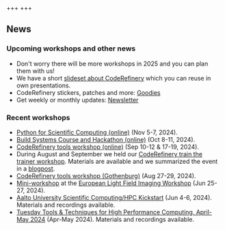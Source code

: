 +++
+++

## News

### Upcoming workshops and other news

- Don't worry there will be more workshops in 2025 and you can plan them with us!
- We have a short [slideset about CodeRefinery](@/about/presentations.md) which you can reuse in own presentations.
- CodeRefinery stickers, patches and more: [Goodies](/about/goodies/)
- Get weekly or monthly updates: [Newsletter](/about/newsletter/)


### Recent workshops

- [Python for Scientific Computing (online)](https://www.aalto.fi/en/events/python-for-scientific-computing-5-7november2024) (Nov 5-7, 2024).
- [Build Systems Course and Hackathon (online)](https://github.com/PDC-support/build-systems-course) (Oct 8-11, 2024).
- [CodeRefinery tools workshop (online)](https://coderefinery.github.io/2024-09-10-workshop/) (Sep 10-12 & 17-19, 2024).
- During August and September we held our [CodeRefinery train the trainer workshop](https://coderefinery.github.io/train-the-trainer/). Materials are available and we summarized the event in a [blogpost](https://coderefinery.org/blog/train-the-trainer/).
- [CodeRefinery tools workshop (Gothenburg)](https://coderefinery.github.io/2024-08-27-gothenburg/) (Aug 27-29, 2024).
- [Mini-workshop](https://coderefinery.github.io/mini-workshop/) at the [European Light Field Imaging Workshop](https://elfi2024.eu/) (Jun 25-27, 2024).
- [Aalto University Scientific Computing/HPC Kickstart](https://scicomp.aalto.fi/training/scip/kickstart-2024/)
  (Jun 4-6, 2024).
  Materials and recordings available.
- [Tuesday Tools & Techniques for High Performance Computing, April-May 2024](https://scicomp.aalto.fi/training/scip/ttt4hpc-2024/)
  (Apr-May 2024).
  Materials and recordings available.
